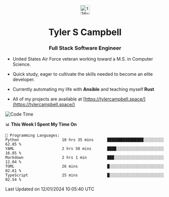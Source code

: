 <p align="center">
<a href="https://www.linkedin.com/in/t36campbell" target="blank"><img align="center" src="https://ik.imagekit.io/t36campbell/Portfolio/linkedin.png.original_m8bbGgPh6.png" alt="t36campbell" height="30" width="30" /></a>
</p>
<h1 align="center">Tyler S Campbell</h1>
<h3 align="center">Full Stack Software Engineer</h3>

* United States Air Force veteran working toward a M.S. in Computer Science.

* Quick study, eager to cultivate the skills needed to become an elite developer.

* Currently automating my life with **Ansible** and teaching myself **Rust**

* All of my projects are available at [https://tylercampbell.space/](https://tylercampbell.space/)

<!--START_SECTION:waka-->
![Code Time](http://img.shields.io/badge/Code%20Time-3%2C116%20hrs%2011%20mins-blue)

📊 **This Week I Spent My Time On** 

```text
💬 Programming Languages: 
Python                   10 hrs 35 mins      ████████████████░░░░░░░░░   62.85 % 
YAML                     2 hrs 50 mins       ████░░░░░░░░░░░░░░░░░░░░░   16.85 % 
Markdown                 2 hrs 1 min         ███░░░░░░░░░░░░░░░░░░░░░░   12.04 % 
TOML                     26 mins             █░░░░░░░░░░░░░░░░░░░░░░░░   02.61 % 
TypeScript               25 mins             █░░░░░░░░░░░░░░░░░░░░░░░░   02.54 % 
```


 Last Updated on 12/01/2024 10:05:40 UTC
<!--END_SECTION:waka-->
